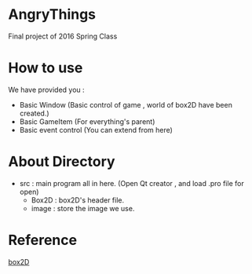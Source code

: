 # AngryThings
Final project of 2016 Spring Class

# How to use
We have provided you :
* Basic Window (Basic control of game , world of box2D have been created.)
* Basic GameItem (For everything's parent)
* Basic event control (You can extend from here)

# About Directory 
* src : main program all in here. (Open Qt creator , and load .pro file for open)
  * Box2D : box2D's header file.
  * image : store the image we use.

# Reference 
[box2D](http://box2d.org/)
